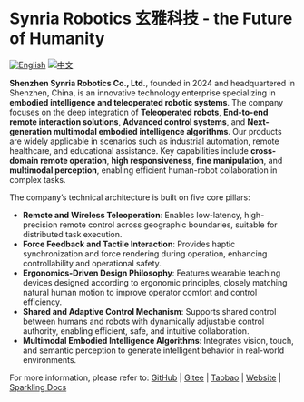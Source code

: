 # Synria Robotics 玄雅科技 -  the Future of Humanity

[![English](https://img.shields.io/badge/EN-blue)](README_EN.md)
[![中文](https://img.shields.io/badge/中文-red)](README.md)

**Shenzhen Synria Robotics Co., Ltd.**, founded in 2024 and headquartered in Shenzhen, China, is an innovative technology enterprise specializing in **embodied intelligence and teleoperated robotic systems**. The company focuses on the deep integration of **Teleoperated robots**, **End-to-end remote interaction solutions**, **Advanced control systems**, and **Next-generation multimodal embodied intelligence algorithms**. Our products are widely applicable in scenarios such as industrial automation, remote healthcare, and educational assistance. Key capabilities include **cross-domain remote operation**, **high responsiveness**, **fine manipulation**, and **multimodal perception**, enabling efficient human-robot collaboration in complex tasks.

The company’s technical architecture is built on five core pillars:

- **Remote and Wireless Teleoperation**: Enables low-latency, high-precision remote control across geographic boundaries, suitable for distributed task execution.  
- **Force Feedback and Tactile Interaction**: Provides haptic synchronization and force rendering during operation, enhancing controllability and operational safety.  
- **Ergonomics-Driven Design Philosophy**: Features wearable teaching devices designed according to ergonomic principles, closely matching natural human motion to improve operator comfort and control efficiency.  
- **Shared and Adaptive Control Mechanism**: Supports shared control between humans and robots with dynamically adjustable control authority, enabling efficient, safe, and intuitive collaboration.  
- **Multimodal Embodied Intelligence Algorithms**: Integrates vision, touch, and semantic perception to generate intelligent behavior in real-world environments.


For more information, please refer to: 
[GitHub](https://github.com/Synria-Robotics) | [Gitee](https://gitee.com/Synria-Robotics) | [Taobao](https://m.tb.cn/h.h2cVdhu5JXDQvPu) | [Website](https://www.xuanyatech.com/) | [Sparkling Docs](https://docs.sparklingrobo.com/)